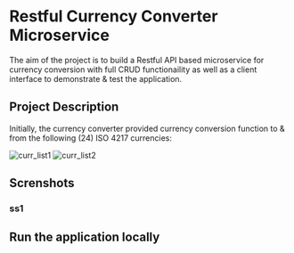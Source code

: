 # Restful Currency Converter Microservice

The aim of the project is to build a Restful API based microservice for currency conversion with full CRUD functionaility as well as a client interface to demonstrate & test the application.



## Project Description

Initially, the currency converter provided currency conversion function to & from the following (24) ISO 4217 currencies:

![curr_list1](https://user-images.githubusercontent.com/79979904/212047908-f44ad989-b0d0-4a7f-aa1e-688a88f129ce.jpg)
![curr_list2](https://user-images.githubusercontent.com/79979904/212047935-0b34c8ce-cb77-4a21-9d96-d64ab10b337e.jpg)







## Screnshots

### ss1




## Run the application locally
